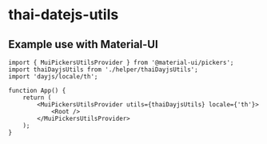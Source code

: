 # thai-datejs-utils

## Example use with Material-UI

```tsx
import { MuiPickersUtilsProvider } from '@material-ui/pickers';
import thaiDayjsUtils from './helper/thaiDayjsUtils';
import 'dayjs/locale/th';

function App() {
    return (
        <MuiPickersUtilsProvider utils={thaiDayjsUtils} locale={'th'}>
            <Root />
        </MuiPickersUtilsProvider>
    );
}
```
